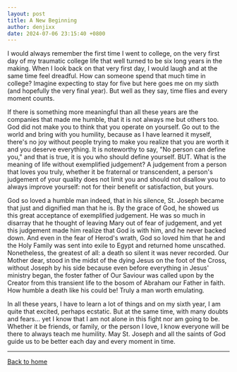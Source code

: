 ```yaml
---
layout: post
title: A New Beginning
author: denjixx
date: 2024-07-06 23:15:40 +0800
---
```


I would always remember the first time I went to college, on the very first day of my traumatic college life that well turned to be six long years in the making. When I look back on that very first day, I would laugh and at the same time feel dreadful. How can someone spend that much time in college? Imagine expecting to stay for five but here goes me on my sixth (and hopefully the very final year). But well as they say, time flies and every moment counts. 

If there is something more meaningful than all these years are the companies that made me humble, that it is not always me but others too. God did not make you to think that you operate on yourself. Go out to the world and bring with you humility, because as I have learned it myself, there's no joy without people trying to make you realize that you are worth it and you deserve everything. It is noteworthy to say, "No person can define you," and that is true, it is you who should define yourself. BUT. What is the meaning of life without exemplified judgement? A judgement from a person that loves you truly, whether it be fraternal or transcendent, a person's judgement of your quality does not limit you and should not disallow you to always improve yourself: not for their benefit or satisfaction, but yours.

God so loved a humble man indeed, that in his silence, St. Joseph became that just and dignified man that he is. By the grace of God, he showed us this great acceptance of exemplified judgement. He was so much in disarray that he thought of leaving Mary out of fear of judgement, and yet this judgement made him realize that God is with him, and he never backed down. And even in the fear of Herod's wrath, God so loved him that he and the Holy Family was sent into exile to Egypt and returned home unscathed. Nonetheless, the greatest of all: a death so silent it was never recorded. Our Mother dear, stood in the midst of the dying Jesus on the foot of the Cross, without Joseph by his side because even before everything in Jesus' ministry began, the foster father of Our Saviour was called upon by the Creator from this transient life to the bosom of Abraham our Father in faith. How humble a death like his could be! Truly a man worth emulating.

In all these years, I have to learn a lot of things and on my sixth year, I am quite that excited, perhaps ecstatic. But at the same time, with many doubts and fears... yet I know that I am not alone in this fight nor am going to be. Whether it be friends, or family, or the person I love, I know everyone will be there to always teach me humility. May St. Joseph and all the saints of God guide us to be better each day and every moment in time.

---

[Back to home](https://denjixx.github.io/blog/)
